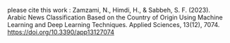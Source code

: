 please cite this work : Zamzami, N., Himdi, H., & Sabbeh, S. F. (2023). Arabic News Classification Based on the Country of Origin Using Machine Learning and Deep Learning Techniques. Applied Sciences, 13(12), 7074. https://doi.org/10.3390/app13127074
